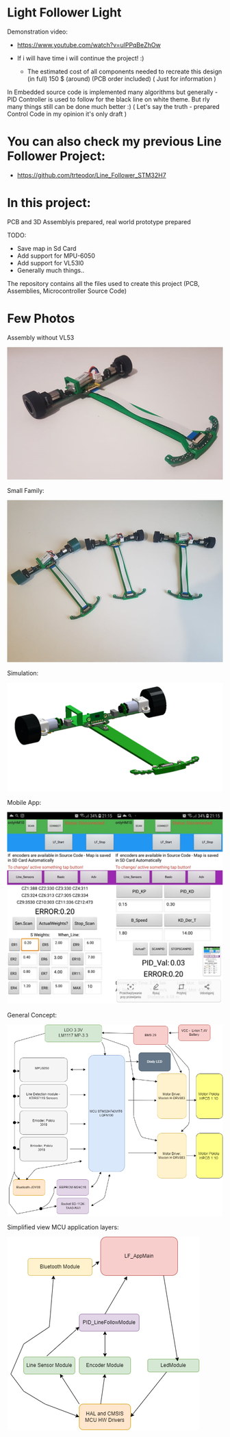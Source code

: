 # Light Follower Light

Demonstration video:
* https://www.youtube.com/watch?v=ulPPqBeZhOw

* If i will have time i will continue the project!  :) 

  * The estimated cost of all components needed to recreate this design (in full) 150 $ (around) (PCB order included) ( Just for information )

In Embedded source code is implemented many algorithms but generally - PID Controller is used to follow for the black line on white theme. But rly many things still can be done much better :) ( Let's say the truth - prepared Control Code in my opinion it's only draft )

# You can also check my previous Line Follower Project:
* https://github.com/trteodor/Line_Follower_STM32H7

# In this project:

PCB and 3D Assemblyis prepared, real world prototype prepared

TODO:

* Save map in Sd Card
* Add support for MPU-6050
* Add support for VL53l0
* Generally much things..

The repository contains all the files used to create this project (PCB, Assemblies, Microcontroller Source Code)

# Few Photos

Assembly without VL53

![FristPrototypePhoto](https://github.com/trteodor/LineFollower_Light/blob/master/60_Pictures/RobotFotoMain.png)

Small Family:

![SmallFamily](https://github.com/trteodor/LineFollower_Light/blob/master/60_Pictures/Sweet_Family.jpg)

Simulation:

![draftView](https://github.com/trteodor/LineFollower_Light/blob/master/60_Pictures/LF_Final_SimuAssebly.PNG)

Mobile App:

![mobApp](https://github.com/trteodor/LineFollower_Light/blob/master/60_Pictures/Mobile_AppView.jpg)

General Concept:

![genConcept](https://github.com/trteodor/LineFollower_Light/blob/master/60_Pictures/LF_Light_Gen_Concept.png)

Simplified view MCU application layers:

![genConcept](https://github.com/trteodor/LineFollower_Light/blob/master/60_Pictures/Simplified_view_MCU_application_layers_N.png)
